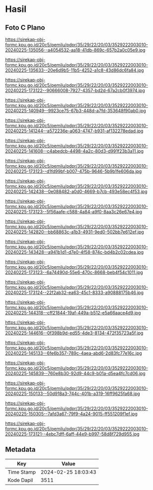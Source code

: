 # Hasil

## Foto C Plano

https://sirekap-obj-formc.kpu.go.id/20c5/pemilu/pdpr/35/29/22/20/03/3529222003010-20240225-135056--a4054532-aa18-41db-869c-657b2a0c05e9.jpg

https://sirekap-obj-formc.kpu.go.id/20c5/pemilu/pdpr/35/29/22/20/03/3529222003010-20240225-135633--20e6d9b5-11b5-4252-a1c8-43d86dc6fa84.jpg

https://sirekap-obj-formc.kpu.go.id/20c5/pemilu/pdpr/35/29/22/20/03/3529222003010-20240225-173122--90666008-7927-4357-bd2d-67a2cb0f3974.jpg

https://sirekap-obj-formc.kpu.go.id/20c5/pemilu/pdpr/35/29/22/20/03/3529222003010-20240225-140949--9923ce75-67b3-448d-a7fd-353648f90ab0.jpg

https://sirekap-obj-formc.kpu.go.id/20c5/pemilu/pdpr/35/29/22/20/03/3529222003010-20240225-141244--a572236e-a063-4747-b931-af132278edad.jpg

https://sirekap-obj-formc.kpu.go.id/20c5/pemilu/pdpr/35/29/22/20/03/3529222003010-20240225-141608--c4abedcb-4498-4a2c-80d3-d991f23b3a11.jpg

https://sirekap-obj-formc.kpu.go.id/20c5/pemilu/pdpr/35/29/22/20/03/3529222003010-20240225-173123--d1fd99bf-b007-475b-9646-5b9b1fe606da.jpg

https://sirekap-obj-formc.kpu.go.id/20c5/pemilu/pdpr/35/29/22/20/03/3529222003010-20240225-142438--0e088482-a0d0-4669-b7cb-493e58ec4f53.jpg

https://sirekap-obj-formc.kpu.go.id/20c5/pemilu/pdpr/35/29/22/20/03/3529222003010-20240225-173123--5f56aafe-c588-4a84-a9f0-8aa3c26e67e4.jpg

https://sirekap-obj-formc.kpu.go.id/20c5/pemilu/pdpr/35/29/22/20/03/3529222003010-20240225-142820--bb68863c-a1b3-4931-9ed0-502bb7e612ef.jpg

https://sirekap-obj-formc.kpu.go.id/20c5/pemilu/pdpr/35/29/22/20/03/3529222003010-20240225-143428--a941b1d1-d7e0-4f58-874c-bd4b2c02cdea.jpg

https://sirekap-obj-formc.kpu.go.id/20c5/pemilu/pdpr/35/29/22/20/03/3529222003010-20240225-173123--6a74490d-55e6-470c-8668-beb4f54c1011.jpg

https://sirekap-obj-formc.kpu.go.id/20c5/pemilu/pdpr/35/29/22/20/03/3529222003010-20240225-173124--22f2ab32-ea63-45c1-8333-a90888175b46.jpg

https://sirekap-obj-formc.kpu.go.id/20c5/pemilu/pdpr/35/29/22/20/03/3529222003010-20240225-144318--cff21844-19af-449a-b512-e5a66aace4d9.jpg

https://sirekap-obj-formc.kpu.go.id/20c5/pemilu/pdpr/35/29/22/20/03/3529222003010-20240225-144616--0f398b9d-ed55-4de3-8134-472f35723a5f.jpg

https://sirekap-obj-formc.kpu.go.id/20c5/pemilu/pdpr/35/29/22/20/03/3529222003010-20240225-145133--6fe6b357-789c-4aea-abd6-2d83fc77e16c.jpg

https://sirekap-obj-formc.kpu.go.id/20c5/pemilu/pdpr/35/29/22/20/03/3529222003010-20240225-145839--760e8b30-92d9-44c9-b01a-d5ea4fc7cd06.jpg

https://sirekap-obj-formc.kpu.go.id/20c5/pemilu/pdpr/35/29/22/20/03/3529222003010-20240225-150133--50d918a3-744c-401b-a319-16ff9625fa68.jpg

https://sirekap-obj-formc.kpu.go.id/20c5/pemilu/pdpr/35/29/22/20/03/3529222003010-20240225-150305--7afd3a67-79f9-4a24-9015-ff551209f1ef.jpg

https://sirekap-obj-formc.kpu.go.id/20c5/pemilu/pdpr/35/29/22/20/03/3529222003010-20240225-173121--4ebc7dff-6aff-44e9-b997-58d8f729d955.jpg


## Metadata

| Key        | Value               |
| ---------- | ------------------- |
| Time Stamp | 2024-02-25 18:03:43 |
| Kode Dapil | 3511                |




